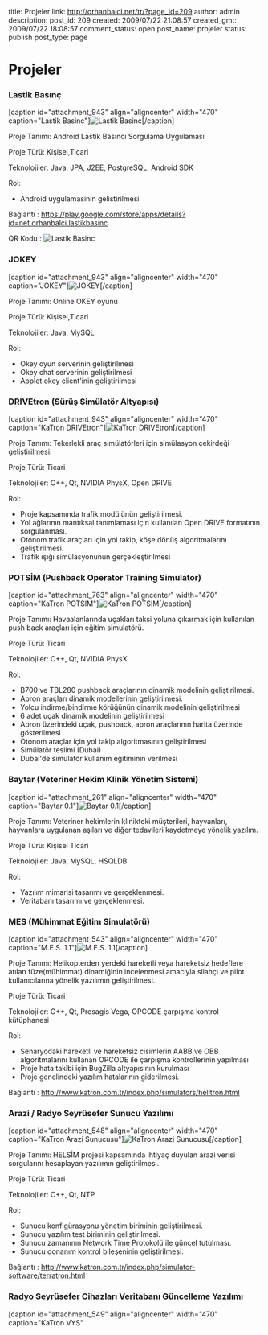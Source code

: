 title: Projeler
link: http://orhanbalci.net/tr/?page_id=209
author: admin
description: 
post_id: 209
created: 2009/07/22 21:08:57
created_gmt: 2009/07/22 18:08:57
comment_status: open
post_name: projeler
status: publish
post_type: page

# Projeler

### Lastik Basınç

[caption id="attachment_943" align="aligncenter" width="470" caption="Lastik Basinc"]![Lastik Basinc](/wp-content/uploads/banner_site.png)[/caption] 

Proje Tanımı:
Android Lastik Basıncı Sorgulama Uygulaması

Proje Türü:
Kişisel,Ticari

Teknolojiler:
Java, JPA, J2EE, PostgreSQL, Android SDK

Rol:

  * Android uygulamasinin gelistirilmesi

Bağlantı : 
<https://play.google.com/store/apps/details?id=net.orhanbalci.lastikbasinc>

QR Kodu :
![Lastik Basinc](/wp-content/uploads/tire_pressure_qr.png)

### JOKEY

[caption id="attachment_943" align="aligncenter" width="470" caption="JOKEY"]![JOKEY](/wp-content/uploads/okey_banner.png)[/caption] 

Proje Tanımı:
Online OKEY oyunu

Proje Türü:
Kişisel,Ticari

Teknolojiler:
Java, MySQL

Rol:

  * Okey oyun serverinin geliştirilmesi
  * Okey chat serverinin geliştirilmesi
  * Applet okey client'inin geliştirilmesi

### DRIVEtron (Sürüş Simülatör Altyapısı)

[caption id="attachment_943" align="aligncenter" width="470" caption="KaTron DRIVEtron"]![KaTron DRIVEtron](/wp-content/uploads/BMW_X5.png)[/caption] 

Proje Tanımı:
Tekerlekli araç simülatörleri için simülasyon çekirdeği geliştirilmesi.

Proje Türü:
Ticari

Teknolojiler:
C++, Qt, NVIDIA PhysX, Open DRIVE

Rol:

  * Proje kapsamında trafik modülünün geliştirilmesi.
  * Yol ağlarının mantıksal tanımlaması için kullanılan Open DRIVE formatının sorgulanması.
  * Otonom trafik araçları için yol takip, köşe dönüş algoritmalarını geliştirilmesi.
  * Trafik ışığı simülasyonunun gerçekleştirilmesi

### POTSİM (Pushback Operator Training Simulator)

[caption id="attachment_763" align="aligncenter" width="470" caption="KaTron POTSIM"]![KaTron POTSIM](/wp-content/uploads/potsim_banner.png)[/caption] 

Proje Tanımı:
Havaalanlarında uçakları taksi yoluna çıkarmak için kullanılan push back araçları için eğitim simulatörü.

Proje Türü:
Ticari

Teknolojiler:
C++, Qt, NVIDIA PhysX

Rol:

  * B700 ve TBL280 pushback araçlarının dinamik modelinin geliştirilmesi.
  * Apron araçları dinamik modellerinin geliştirilmesi.
  * Yolcu indirme/bindirme körüğünün dinamik modelinin geliştirilmesi
  * 6 adet uçak dinamik modelinin geliştirilmesi
  * Apron üzerindeki uçak, pushback, apron araçlarının harita üzerinde gösterilmesi
  * Otonom araçlar için yol takip algoritmasının geliştirilmesi
  * Simülatör teslimi (Dubai)
  * Dubai'de simülatör kullanım eğitiminin verilmesi

### Baytar (Veteriner Hekim Klinik Yönetim Sistemi)

[caption id="attachment_261" align="aligncenter" width="470" caption="Baytar 0.1"]![Baytar 0.1](/wp-content/uploads/baytar.png)[/caption] 

Proje Tanımı:
Veteriner hekimlerin klinikteki müşterileri, hayvanları, hayvanlara uygulanan aşıları ve diğer tedavileri kaydetmeye yönelik yazılım.

Proje Türü:
Kişisel Ticari

Teknolojiler:
Java, MySQL, HSQLDB

Rol:

  * Yazılım mimarisi tasarımı ve gerçeklenmesi.
  * Veritabanı tasarımı ve gerçeklenmesi.

### MES (Mühimmat Eğitim Simulatörü)

[caption id="attachment_543" align="aligncenter" width="470" caption="M.E.S. 1.1"]![M.E.S. 1.1](/wp-content/uploads/mes.png)[/caption] 

Proje Tanımı:
Helikopterden yerdeki hareketli veya hareketsiz hedeflere atılan füze(mühimmat) dinamiğinin incelenmesi amacıyla silahçı ve pilot kullanıcılarına yönelik yazılımın geliştirilmesi.

Proje Türü:
Ticari

Teknolojiler:
C++, Qt, Presagis Vega, OPCODE çarpışma kontrol kütüphanesi

Rol:

  * Senaryodaki hareketli ve hareketsiz cisimlerin AABB ve OBB algoritmalarını kullanan OPCODE ile çarpışma kontrollerinin yapılması
  * Proje hata takibi için BugZilla altyapısının kurulması
  * Proje genelindeki yazılım hatalarının giderilmesi.

Bağlantı : 
<http://www.katron.com.tr/index.php/simulators/helitron.html>

### Arazi / Radyo Seyrüsefer Sunucu Yazılımı

[caption id="attachment_548" align="aligncenter" width="470" caption="KaTron Arazi Sunucusu"]![KaTron Arazi Sunucusu](/wp-content/uploads/arazi.png)[/caption] 

Proje Tanımı:
HELSİM projesi kapsamında ihtiyaç duyulan arazi verisi sorgularını hesaplayan yazılımın geliştirilmesi.

Proje Türü:
Ticari

Teknolojiler:
C++, Qt, NTP

Rol:

  * Sunucu konfigürasyonu yönetim biriminin geliştirilmesi.
  * Sunucu yazılım test biriminin geliştirilmesi.
  * Sunucu zamanının Network Time Protokolü ile güncel tutulması.
  * Sunucu donanım kontrol bileşeninin geliştirilmesi.

Bağlantı : 
<http://www.katron.com.tr/index.php/simulator-software/terratron.html>

### Radyo Seyrüsefer Cihazları Veritabanı Güncelleme Yazılımı

[caption id="attachment_549" align="aligncenter" width="470" caption="KaTron VYS"